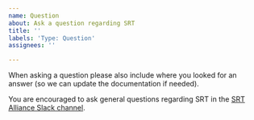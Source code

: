 ```yaml
---
name: Question
about: Ask a question regarding SRT
title: ''
labels: 'Type: Question'
assignees: ''

---
```


When asking a question please also include where you looked for an answer (so we can update the documentation if needed).

You are encouraged to ask general questions regarding SRT in the [SRT Alliance Slack channel](https://slackin-srtalliance.azurewebsites.net/).

